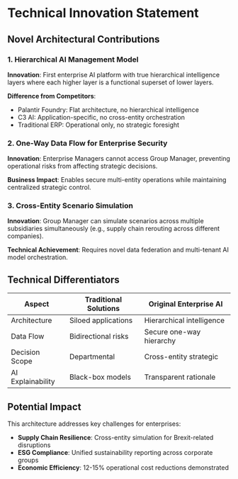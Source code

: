 # Technical Innovation Statement

## Novel Architectural Contributions

### 1. Hierarchical AI Management Model
**Innovation**: First enterprise AI platform with true hierarchical intelligence layers where each higher layer is a functional superset of lower layers.

**Difference from Competitors**:
- Palantir Foundry: Flat architecture, no hierarchical intelligence
- C3 AI: Application-specific, no cross-entity orchestration
- Traditional ERP: Operational only, no strategic foresight

### 2. One-Way Data Flow for Enterprise Security
**Innovation**: Enterprise Managers cannot access Group Manager, preventing operational risks from affecting strategic decisions.

**Business Impact**: Enables secure multi-entity operations while maintaining centralized strategic control.

### 3. Cross-Entity Scenario Simulation
**Innovation**: Group Manager can simulate scenarios across multiple subsidiaries simultaneously (e.g., supply chain rerouting across different companies).

**Technical Achievement**: Requires novel data federation and multi-tenant AI model orchestration.

## Technical Differentiators

| Aspect | Traditional Solutions | Original Enterprise AI |
|--------|---------------------|----------------------|
| Architecture | Siloed applications | Hierarchical intelligence |
| Data Flow | Bidirectional risks | Secure one-way hierarchy |
| Decision Scope | Departmental | Cross-entity strategic |
| AI Explainability | Black-box models | Transparent rationale |

## Potential Impact
This architecture addresses key challenges for enterprises:
- **Supply Chain Resilience**: Cross-entity simulation for Brexit-related disruptions
- **ESG Compliance**: Unified sustainability reporting across corporate groups
- **Economic Efficiency**: 12-15% operational cost reductions demonstrated
